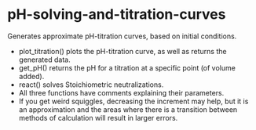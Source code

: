 # pH-solving-and-titration-curves
Generates approximate pH-titration curves, based on initial conditions.
- plot_titration() plots the pH-titration curve, as well as returns the generated data.
- get_pH() returns the pH for a titration at a specific point (of volume added).
- react() solves Stoichiometric neutralizations.
- All three functions have comments explaining their parameters. 
- If you get weird squiggles, decreasing the increment may help, but it is an approximation and the areas where there is a transition between methods of calculation will result in larger errors.
